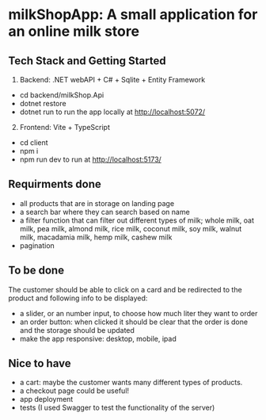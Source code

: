 # milkShopApp: A small application for an online milk store

## Tech Stack and Getting Started

1. Backend: .NET webAPI + C# + Sqlite + Entity Framework

- cd backend/milkShop.Api
- dotnet restore
- dotnet run to run the app locally at <http://localhost:5072/>
  
2. Frontend: Vite + TypeScript

- cd client
- npm i  
- npm run dev to run at <http://localhost:5173/>

## Requirments done

- all products that are in storage on landing page
- a search bar where they can search based on name
- a filter function that can filter out different types of milk; whole milk, oat milk, pea milk, almond milk, rice milk, coconut milk, soy milk, walnut milk, macadamia milk, hemp milk, cashew milk
- pagination

## To be done

The customer should be able to click on a card and be redirected to the product and following info to be displayed:

- a slider, or an number input, to choose how much liter they want to order
- an order button: when clicked it should be clear that the order is done and the storage should be updated
- make the app responsive: desktop, mobile, ipad

## Nice to have

- a cart: maybe the customer wants many different types of products.
- a checkout page could be useful!
- app deployment
- tests (I used Swagger to test the functionality of the server)
